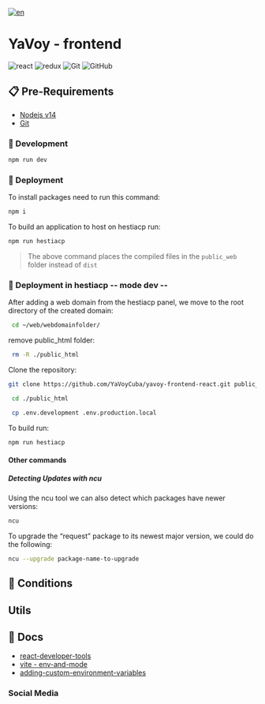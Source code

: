 [![en](https://img.shields.io/badge/lang-en-red.svg)](https://github.com/YaVoyCuba/yavoy-frontend-react/blob/main/README.md)

# YaVoy - frontend

![react](https://img.shields.io/badge/react-3670A0?style=for-the-badge&logo=react&logoColor=red)
![redux](https://img.shields.io/badge/redux-darkgreen?style=for-the-badge&logo=redux&logoColor=white)
![Git](https://img.shields.io/badge/git-%23F05033.svg?style=for-the-badge&logo=git&logoColor=white)
![GitHub](https://img.shields.io/badge/github-%23121011.svg?style=for-the-badge&logo=github&logoColor=white)

## 📋 Pre-Requirements

* [Nodejs v14](https://nodejs.org/en)
* [Git](https://git-scm.com/downloads)

### 🔧 Development
```bash
npm run dev
```

### 🚀 Deployment
To install packages need to run this command:
```bash
npm i 
```

To build an application to host on hestiacp run:
```bash
npm run hestiacp 
```
> The above command places the compiled files in the `public_web` folder instead of `dist`

### 🚀 Deployment in hestiacp -- mode dev --
After adding a web domain from the hestiacp panel, we move to the root directory of the created domain:
```bash
 cd ~/web/webdomainfolder/
```
remove public_html folder:
```bash
 rm -R ./public_html
```
Clone the repository:
```bash
git clone https://github.com/YaVoyCuba/yavoy-frontend-react.git public_html
```

```bash
 cd ./public_html
```

```bash
 cp .env.development .env.production.local
```
To build run:
```bash
npm run hestiacp 
```

#### Other commands
##### Detecting Updates with ncu
Using the ncu tool we can also detect which packages have newer versions:
```bash
ncu
```
To upgrade the “request” package to its newest major version, we could do the following:
```bash
ncu --upgrade package-name-to-upgrade
```

## 📄 Conditions

## Utils

## 📄 Docs
* [react-developer-tools](https://react.dev/learn/react-developer-tools)
* [vite - env-and-mode](https://vitejs.dev/guide/env-and-mode.html)
* [adding-custom-environment-variables](https://create-react-app.dev/docs/adding-custom-environment-variables/#what-other-env-files-can-be-used)

### Social Media
